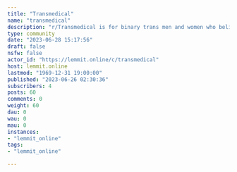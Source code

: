 ```yaml
---
title: "Transmedical" 
name: "transmedical"
description: "r/Transmedical is for binary trans men and women who believe this is a medical issue, not a cultural one."
type: community
date: "2023-06-28 15:17:56"
draft: false
nsfw: false
actor_id: "https://lemmit.online/c/transmedical"
host: lemmit.online
lastmod: "1969-12-31 19:00:00"
published: "2023-06-26 02:30:36"
subscribers: 4
posts: 60
comments: 0
weight: 60
dau: 0
wau: 0
mau: 0
instances:
- "lemmit_online"
tags: 
- "lemmit_online"

---
```


